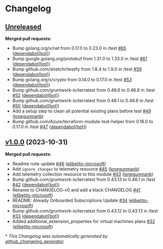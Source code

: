 # Changelog

## [Unreleased](https://github.com/Azure/terraform-azure-mdc-defender-plans-azure/tree/HEAD)

**Merged pull requests:**

- Bump golang.org/x/net from 0.17.0 to 0.23.0 in /test [\#65](https://github.com/Azure/terraform-azure-mdc-defender-plans-azure/pull/65) ([dependabot[bot]](https://github.com/apps/dependabot))
- Bump google.golang.org/protobuf from 1.31.0 to 1.33.0 in /test [\#61](https://github.com/Azure/terraform-azure-mdc-defender-plans-azure/pull/61) ([dependabot[bot]](https://github.com/apps/dependabot))
- Bump github.com/stretchr/testify from 1.8.4 to 1.9.0 in /test [\#59](https://github.com/Azure/terraform-azure-mdc-defender-plans-azure/pull/59) ([dependabot[bot]](https://github.com/apps/dependabot))
- Bump golang.org/x/crypto from 0.14.0 to 0.17.0 in /test [\#53](https://github.com/Azure/terraform-azure-mdc-defender-plans-azure/pull/53) ([dependabot[bot]](https://github.com/apps/dependabot))
- Bump github.com/gruntwork-io/terratest from 0.46.6 to 0.46.8 in /test [\#52](https://github.com/Azure/terraform-azure-mdc-defender-plans-azure/pull/52) ([dependabot[bot]](https://github.com/apps/dependabot))
- Bump github.com/gruntwork-io/terratest from 0.46.1 to 0.46.6 in /test [\#50](https://github.com/Azure/terraform-azure-mdc-defender-plans-azure/pull/50) ([dependabot[bot]](https://github.com/apps/dependabot))
- Add a setup step to clean all potential existing plans before test [\#49](https://github.com/Azure/terraform-azure-mdc-defender-plans-azure/pull/49) ([lonegunmanb](https://github.com/lonegunmanb))
- Bump github.com/Azure/terraform-module-test-helper from 0.16.0 to 0.17.0 in /test [\#47](https://github.com/Azure/terraform-azure-mdc-defender-plans-azure/pull/47) ([dependabot[bot]](https://github.com/apps/dependabot))

## [v1.0.0](https://github.com/Azure/terraform-azure-mdc-defender-plans-azure/tree/v1.0.0) (2023-10-31)

**Merged pull requests:**

- Readme note update [\#46](https://github.com/Azure/terraform-azure-mdc-defender-plans-azure/pull/46) ([elibetito-microsoft](https://github.com/elibetito-microsoft))
- Add `ignore_changes` to telemetry resource [\#45](https://github.com/Azure/terraform-azure-mdc-defender-plans-azure/pull/45) ([lonegunmanb](https://github.com/lonegunmanb))
- Add telemetry collection resource to this module [\#43](https://github.com/Azure/terraform-azure-mdc-defender-plans-azure/pull/43) ([lonegunmanb](https://github.com/lonegunmanb))
- Bump github.com/gruntwork-io/terratest from 0.43.13 to 0.46.1 in /test [\#42](https://github.com/Azure/terraform-azure-mdc-defender-plans-azure/pull/42) ([dependabot[bot]](https://github.com/apps/dependabot))
- Rename to CHANGELOG-v0 and add a black CHANGELOG [\#41](https://github.com/Azure/terraform-azure-mdc-defender-plans-azure/pull/41) ([elibetito-microsoft](https://github.com/elibetito-microsoft))
- README: Already Onboarded Subscriptions Update [\#34](https://github.com/Azure/terraform-azure-mdc-defender-plans-azure/pull/34) ([elibetito-microsoft](https://github.com/elibetito-microsoft))
- Bump github.com/gruntwork-io/terratest from 0.43.12 to 0.43.13 in /test [\#33](https://github.com/Azure/terraform-azure-mdc-defender-plans-azure/pull/33) ([dependabot[bot]](https://github.com/apps/dependabot))
- Added additional\_extension\_properties for virtual machines plans [\#32](https://github.com/Azure/terraform-azure-mdc-defender-plans-azure/pull/32) ([elibetito-microsoft](https://github.com/elibetito-microsoft))



\* *This Changelog was automatically generated by [github_changelog_generator](https://github.com/github-changelog-generator/github-changelog-generator)*

